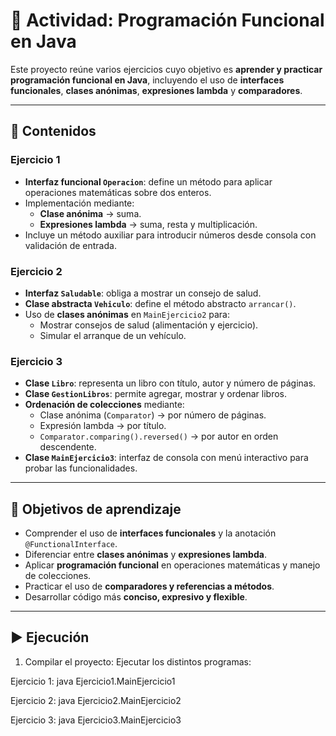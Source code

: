 # 📘 Actividad: Programación Funcional en Java

Este proyecto reúne varios ejercicios cuyo objetivo es **aprender y practicar programación funcional en Java**, incluyendo el uso de **interfaces funcionales**, **clases anónimas**, **expresiones lambda** y **comparadores**.

---

## 🚀 Contenidos

### Ejercicio 1
- **Interfaz funcional `Operacion`**: define un método para aplicar operaciones matemáticas sobre dos enteros.  
- Implementación mediante:
  - **Clase anónima** → suma.
  - **Expresiones lambda** → suma, resta y multiplicación.
- Incluye un método auxiliar para introducir números desde consola con validación de entrada.

### Ejercicio 2
- **Interfaz `Saludable`**: obliga a mostrar un consejo de salud.
- **Clase abstracta `Vehiculo`**: define el método abstracto `arrancar()`.  
- Uso de **clases anónimas** en `MainEjercicio2` para:
  - Mostrar consejos de salud (alimentación y ejercicio).
  - Simular el arranque de un vehículo.

### Ejercicio 3
- **Clase `Libro`**: representa un libro con título, autor y número de páginas.
- **Clase `GestionLibros`**: permite agregar, mostrar y ordenar libros.
- **Ordenación de colecciones** mediante:
  - Clase anónima (`Comparator`) → por número de páginas.
  - Expresión lambda → por título.
  - `Comparator.comparing().reversed()` → por autor en orden descendente.
- **Clase `MainEjercicio3`**: interfaz de consola con menú interactivo para probar las funcionalidades.

---

## 🎯 Objetivos de aprendizaje
- Comprender el uso de **interfaces funcionales** y la anotación `@FunctionalInterface`.
- Diferenciar entre **clases anónimas** y **expresiones lambda**.
- Aplicar **programación funcional** en operaciones matemáticas y manejo de colecciones.
- Practicar el uso de **comparadores y referencias a métodos**.
- Desarrollar código más **conciso, expresivo y flexible**.

---

## ▶️ Ejecución
1. Compilar el proyecto:
Ejecutar los distintos programas:

Ejercicio 1:
java Ejercicio1.MainEjercicio1


Ejercicio 2:
java Ejercicio2.MainEjercicio2


Ejercicio 3:
java Ejercicio3.MainEjercicio3
